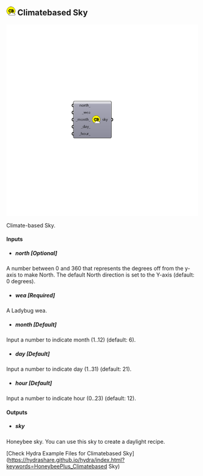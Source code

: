 ## ![](../../images/icons/Climatebased_Sky.png) Climatebased Sky

![](../../images/components/Climatebased_Sky.png)

Climate-based Sky.

#### Inputs
* ##### north [Optional]
A number between 0 and 360 that represents the degrees off from
 the y-axis to make North. The default North direction is set to the
 Y-axis (default: 0 degrees).
* ##### wea [Required]
A Ladybug wea.
* ##### month [Default]
Input a number to indicate month (1..12) (default: 6).
* ##### day [Default]
Input a number to indicate day (1..31) (default: 21).
* ##### hour [Default]
Input a number to indicate hour (0..23) (default: 12).

#### Outputs
* ##### sky
Honeybee sky. You can use this sky to create a daylight recipe.


[Check Hydra Example Files for Climatebased Sky](https://hydrashare.github.io/hydra/index.html?keywords=HoneybeePlus_Climatebased Sky)